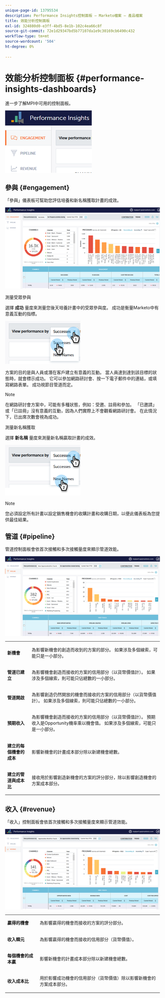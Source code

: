 ```yaml
---
unique-page-id: 13795534
description: Performance Insights控制面板 — Marketo檔案 — 產品檔案
title: 效能分析控制面板
exl-id: 324880d0-e3ff-4bd5-8e1b-102c4ea66c8f
source-git-commit: 72e1d29347bd5b77107da1e9c30169cb6490c432
workflow-type: tm+mt
source-wordcount: '504'
ht-degree: 0%

---
```


# 效能分析控制面板 {#performance-insights-dashboards}

進一步了解MPI中可用的控制面板。

![](assets/1-4.png)

## 參與 {#engagement}

「參與」儀表板可幫助您評估培養和新名稱獲取計畫的成效。

![](assets/two-3.png)

測量受眾參與

選擇 **成功** 量度來測量您後天培養計畫中的受眾參與度。 成功是衡量Marketo中有意義互動的指標。

![](assets/3-4.png)

方案的目的是與人員或潛在客戶建立有意義的互動。 當人員達到達到該目標的狀態時，就會標示成功。 它可以參加網路研討會、按一下電子郵件中的連結，或填寫網路表單。 成功視節目管道而定。

>[!NOTE]
>
>在網路研討會方案中，可能有多種狀態，例如：受邀、註冊和參加。 「已邀請」或「已註冊」沒有意義的互動，因為人們實際上不會觀看網路研討會。 在此情況下，已出席次數會視為成功。

測量新名稱獲取

選擇 **新名稱** 量度來測量新名稱贏取計畫的成效。

![](assets/4-3.png)

>[!NOTE]
>
>您必須設定所有計畫以設定銷售機會的收購計畫和收購日期，以便此儀表板為您提供最佳結果。

## 管道 {#pipeline}

管道控制面板會依首次接觸和多次接觸量度來顯示管道效能。

![](assets/five-1.png)

<table> 
 <tbody> 
  <tr> 
   <td><p><strong>新機會</strong></p></td> 
   <td><p>為影響新機會的創造而收到的方案的部分。 如果涉及多個線索，可能只是一小部分。</p></td> 
  </tr> 
  <tr> 
   <td><p><strong>管道已建立</strong></p></td> 
   <td><p>為影響機會創造而接收的方案的信用部分（以貨幣價值計）。 如果涉及多個線索，則可能只佔總數的一小部分。</p></td> 
  </tr> 
  <tr> 
   <td><p><strong>管道開啟</strong></p></td> 
   <td><p>為影響創造仍然開放的機會而接收的方案的信用部分（以貨幣價值計）。 如果涉及多個線索，則可能只佔總數的一小部分。</p></td> 
  </tr> 
  <tr> 
   <td><p><strong>預期收入</strong></p></td> 
   <td><p>為影響機會創造而接收的方案的信用部分（以貨幣價值計）。 預期收入是Opportunity機率乘以機會值。 如果涉及多個線索，可能只是一小部分。</p></td> 
  </tr> 
  <tr> 
   <td><p><strong>建立的每個機會的成本</strong></p></td> 
   <td><p>影響新機會的計畫成本部分除以新建機會總數。</p></td> 
  </tr> 
  <tr> 
   <td><p><strong>建立的管道與成本比</strong></p></td> 
   <td><p>接收用於影響創造新機會的方案的評分部分，除以影響創造機會的方案成本部分。</p></td> 
  </tr> 
 </tbody> 
</table>

## 收入 {#revenue}

「收入」控制面板會依首次接觸和多次接觸量度來顯示管道效能。

![](assets/six-1.png)

<table> 
 <tbody> 
  <tr> 
   <td><p><strong>贏得的機會</strong></p></td> 
   <td><p>為影響贏得的機會而接收的方案的評分部分。</p></td> 
  </tr> 
  <tr> 
   <td><p><strong>收入韓元</strong></p></td> 
   <td><p>為影響贏得的機會而接收的信用部分（貨幣價值）。</p></td> 
  </tr> 
  <tr> 
   <td><p><strong>每個機會的成本贏</strong></p></td> 
   <td><p>影響新機會的計畫成本部分除以新建機會總數。</p></td> 
  </tr> 
  <tr> 
   <td><p><strong>收入成本比</strong></p></td> 
   <td><p>用於影響成功機會的信用部分（貨幣價值）除以影響新機會的方案成本部分。</p></td> 
  </tr> 
 </tbody> 
</table>
